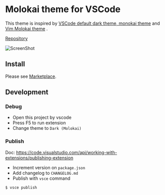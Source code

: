 # Molokai theme for VSCode

This theme is inspired by [VSCode default dark theme, monokai theme](https://github.com/Microsoft/vscode) and [Vim Molokai theme](https://github.com/tomasr/molokai) .

[Repository](https://github.com/nonylene/vscode-dark-molokai-theme)

![ScreenShot](https://github.com/nonylene/vscode-dark-molokai-theme/raw/master/doc/screenshot.png)

## Install

Please see [Marketplace](https://marketplace.visualstudio.com/items?itemName=nonylene.dark-molokai-theme).

## Development

### Debug

- Open this project by vscode
- Press F5 to run extension
- Change theme to `Dark (Molokai)`

### Publish

Doc: <https://code.visualstudio.com/api/working-with-extensions/publishing-extension>

- Increment version on `package.json`
- Add changelog to `CHANGELOG.md`
- Publish with `vsce` command

```console
$ vsce publish
```
